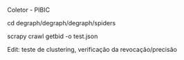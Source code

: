 Coletor - PIBIC

cd degraph/degraph/degraph/spiders

scrapy crawl getbid -o test.json


Edit: teste de clustering, verificação da revocação/precisão
